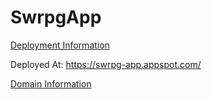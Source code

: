 # SwrpgApp

[Deployment Information](https://medium.com/@asanoop24/deploying-angular-6-app-on-google-app-engine-b6259d4c16c2)

Deployed At: https://swrpg-app.appspot.com/

[Domain Information](https://support.google.com/domains/answer/6009957?hl=en)
